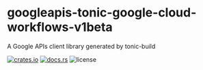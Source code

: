 # googleapis-tonic-google-cloud-workflows-v1beta

A Google APIs client library generated by tonic-build

[![crates.io](https://img.shields.io/crates/v/googleapis-tonic-google-cloud-workflows-v1beta)](https://crates.io/crates/googleapis-tonic-google-cloud-workflows-v1beta)
[![docs.rs](https://img.shields.io/docsrs/googleapis-tonic-google-cloud-workflows-v1beta)](https://docs.rs/googleapis-tonic-google-cloud-workflows-v1beta)
![license](https://img.shields.io/crates/l/googleapis-tonic-google-cloud-workflows-v1beta)
